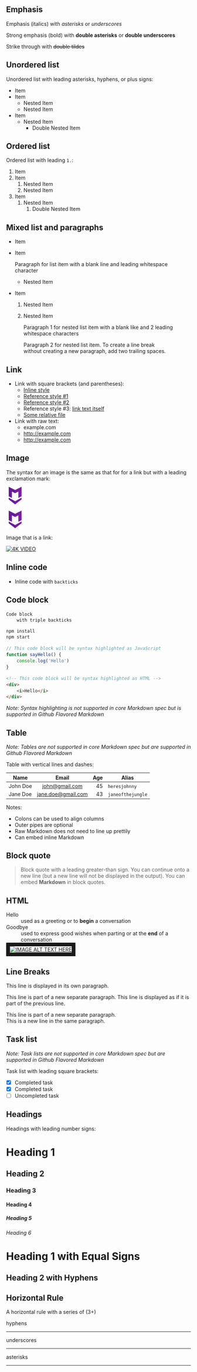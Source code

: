 <!-- This is a comment and will not be displayed in output -->

## Emphasis
Emphasis (italics) with *asterisks* or _underscores_

Strong emphasis (bold) with **double asterisks** or __double underscores__

Strike through with ~~double tildes~~

## Unordered list
Unordered list with leading asterisks, hyphens, or plus signs:
* Item
* Item
	- Nested Item
	- Nested Item
* Item
	+ Nested Item
		- Double Nested Item

## Ordered list
Ordered list with leading `1.`:
1. Item
1. Item
	1. Nested Item
	1. Nested Item
1. Item
	1. Nested Item
		1. Double Nested Item

## Mixed list and paragraphs
* Item
* Item

	Paragraph for list item with a blank line and leading whitespace character
	* Nested Item
* Item

	1. Nested Item
	1. Nested Item

		Paragraph 1 for nested list item with a blank like and 2 leading whitespace characters

		Paragraph 2 for nested list item. To create a line break  
		without creating a new paragraph, add two trailing spaces.

## Link
* Link with square brackets (and parentheses):
	* [Inline style](http://example.com "Title, aka text to show on hover")
	* [Reference style #1][1]
	* [Reference style #2][Arbitrary case-insensitive reference text]
	* Reference style #3: [link text itself]
	* [Some relative file](./README.md)
* Link with raw text:
	* example.com
	* http://example.com
	* <http://example.com>

[1]: http://slashdot.org "Slashdot"
[arbitrary case-insensitive reference text]: https://www.mozilla.org "Mozilla"
[link text itself]: http://www.reddit.com "Reddit"

## Image

The syntax for an image is the same as that for for a link but with a leading exclamation mark:

![Inline style](https://github.com/adam-p/markdown-here/raw/master/src/common/images/icon48.png)

![Reference style][logo]

[logo]: https://github.com/adam-p/markdown-here/raw/master/src/common/images/icon48.png

Image that is a link:

[![4K VIDEO](http://img.youtube.com/vi/Bey4XXJAqS8/0.jpg)](http://www.youtube.com/watch?feature=player_embedded&v=Bey4XXJAqS8)

## Inline code
* Inline code with `backticks`

## Code block
```
Code block
	with triple backticks
```

```bash
npm install
npm start
```

```javascript
// This code block will be syntax highlighted as JavaScript
function sayHello() {
	console.log('Hello')
}
```

```html
<!-- This code block will be syntax highlighted as HTML -->
<div>
	<i>Hello</i>
</div>
```

*Note: Syntax highlighting is not supported in core Markdown spec but is supported in Github Flavored Markdown*


## Table
*Note: Tables are not supported in core Markdown spec but are supported in Github Flavored Markdown*

Table with vertical lines and dashes:

| Name     | Email              | Age | Alias
| ---      | :---:              | ---:| ---
| John Doe | john@gmail.com     | 45  | `heresjohnny`
| Jane Doe | jane.doe@gmail.com | 43  | `janeofthejungle`

Notes:
* Colons can be used to align columns
* Outer pipes are optional
* Raw Markdown does not need to line up prettily
* Can embed inline Markdown

## Block quote
> Block quote with a leading greater-than sign. You can continue onto a new line (but a new line
> will not be displayed in the output). You can embed **Markdown** in block quotes.

## HTML

<div>
	<dt>Hello</dt>
	<dd>used as a greeting or to <b>begin</b> a conversation</dd>
	<dt>Goodbye</dt>
	<dd>used to express good wishes when parting or at the <b>end</b> of a conversation</dd>
</div>
<div>
    <a href="http://www.youtube.com/watch?feature=player_embedded&v=Bey4XXJAqS8" target="_blank">
        <img src="http://img.youtube.com/vi/Bey4XXJAqS8/0.jpg" alt="IMAGE ALT TEXT HERE" width="240" height="180" border="10" />
    </a>
</div>

## Line Breaks

This line is displayed in its own paragraph.

This line is part of a new separate paragraph.
This line is displayed as if it is part of the previous line.

This line is part of a new separate paragraph.  
This is a new line in the same paragraph.

## Task list

*Note: Task lists are not supported in core Markdown spec but are supported in Github Flavored Markdown*

Task list with leading square brackets:

* [x] Completed task
* [x] Completed task
* [ ] Uncompleted task

## Headings
Headings with leading number signs:
# Heading 1
## Heading 2
### Heading 3
#### Heading 4
##### Heading 5
###### Heading 6

Heading 1 with Equal Signs
===

Heading 2 with Hyphens
---

## Horizontal Rule
A horizontal rule with a series of (3+)

hyphens

---

underscores

___

asterisks

***
